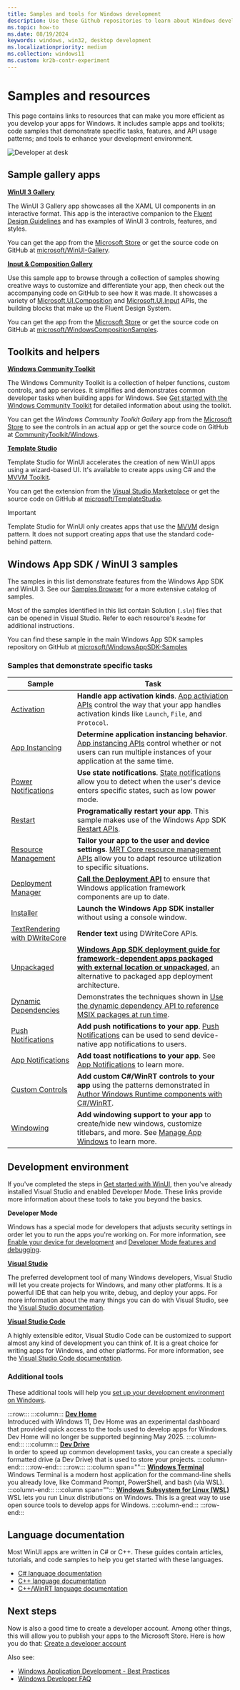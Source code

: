 ```yaml
---
title: Samples and tools for Windows development
description: Use these Github repositories to learn about Windows development. Sample apps demonstrate Windows features, API usage patterns, and end-to-end scenarios.
ms.topic: how-to
ms.date: 08/19/2024
keywords: windows, win32, desktop development
ms.localizationpriority: medium
ms.collection: windows11
ms.custom: kr2b-contr-experiment
---
```


# Samples and resources

This page contains links to resources that can make you more efficient as you develop your apps for Windows. It includes sample apps and toolkits; code samples that demonstrate specific tasks, features, and API usage patterns; and tools to enhance your development environment.

![Developer at desk](./images/developer-at-desk.jpg)

## Sample gallery apps

[**WinUI 3 Gallery**](https://github.com/microsoft/WinUI-Gallery/tree/main)

The WinUI 3 Gallery app showcases all the XAML UI components in an interactive format. This app is the interactive companion to the [Fluent Design Guidelines](/windows/apps/design/) and has examples of WinUI 3 controls, features, and styles.

You can get the app from the [Microsoft Store](https://www.microsoft.com/store/productId/9P3JFPWWDZRC) or get the source code on GitHub at [microsoft/WinUI-Gallery](https://github.com/microsoft/WinUI-Gallery).

[**Input & Composition Gallery**](https://github.com/microsoft/WindowsCompositionSamples)

Use this sample app to browse through a collection of samples showing creative ways to customize and differentiate your app, then check out the accompanying code on GitHub to see how it was made. It showcases a variety of [Microsoft.UI.Composition](/windows/windows-app-sdk/api/winrt/microsoft.ui.composition) and [Microsoft.UI.Input](/windows/windows-app-sdk/api/winrt/microsoft.ui.input) APIs, the building blocks that make up the Fluent Design System.

You can get the app from the [Microsoft Store](https://apps.microsoft.com/detail/9N1H8CZHBPXB) or get the source code on GitHub at [microsoft/WindowsCompositionSamples](https://github.com/microsoft/WindowsCompositionSamples).

## Toolkits and helpers

[**Windows Community Toolkit**](https://github.com/CommunityToolkit/Windows)

The Windows Community Toolkit is a collection of helper functions, custom controls, and app services. It simplifies and demonstrates common developer tasks when building apps for Windows. See [Get started with the Windows Community Toolkit](/dotnet/communitytoolkit/windows/getting-started) for detailed information about using the toolkit.

You can get the _Windows Community Toolkit Gallery_ app from the [Microsoft Store](https://aka.ms/windowstoolkitapp) to see the controls in an actual app or get the source code on GitHub at [CommunityToolkit/Windows](https://github.com/CommunityToolkit/Windows).

[**Template Studio**](https://github.com/microsoft/TemplateStudio)

Template Studio for WinUI accelerates the creation of new WinUI apps using a wizard-based UI. It's available to create apps using C# and the [MVVM Toolkit](/dotnet/communitytoolkit/mvvm/).

You can get the extension from the [Visual Studio Marketplace](https://marketplace.visualstudio.com/items?itemName=TemplateStudio.TemplateStudioForWinUICs) or get the source code on GitHub at [microsoft/TemplateStudio](https://github.com/microsoft/TemplateStudio).

> [!IMPORTANT]
> Template Studio for WinUI only creates apps that use the [MVVM](/dotnet/communitytoolkit/mvvm/) design pattern. It does not support creating apps that use the standard code-behind pattern.

## Windows App SDK / WinUI 3 samples

The samples in this list demonstrate features from the Windows App SDK and WinUI 3. See our [Samples Browser](/samples/browse/) for a more extensive catalog of samples.

Most of the samples identified in this list contain Solution (`.sln`) files that can be opened in Visual Studio. Refer to each resource's `Readme` for additional instructions.

You can find these sample in the main Windows App SDK samples repository on GitHub at [microsoft/WindowsAppSDK-Samples](https://github.com/microsoft/WindowsAppSDK-Samples)

### Samples that demonstrate specific tasks

| Sample | Task |
|--|--|
| [Activation](https://github.com/microsoft/WindowsAppSDK-Samples/tree/main/Samples/AppLifecycle/Activation) | **Handle app activation kinds**. [App activiation APIs](../windows-app-sdk/applifecycle/applifecycle-rich-activation.md) control the way that your app handles activation kinds like `Launch`, `File`, and `Protocol`. |
| [App Instancing](https://github.com/microsoft/WindowsAppSDK-Samples/blob/main/Samples/AppLifecycle/Instancing) | **Determine application instancing behavior**. [App instancing APIs](../windows-app-sdk/applifecycle/applifecycle-instancing.md) control whether or not users can run multiple instances of your application at the same time. |
| [Power Notifications](https://github.com/microsoft/WindowsAppSDK-Samples/blob/main/Samples/AppLifecycle/StateNotifications) | **Use state notifications**. [State notifications](../windows-app-sdk/applifecycle/applifecycle-power.md) allow you to detect when the user's device enters specific states, such as low power mode. |
| [Restart](https://github.com/microsoft/WindowsAppSDK-Samples/blob/main/Samples/AppLifecycle/Restart) | **Programatically restart your app**. This sample makes use of the Windows App SDK [Restart APIs](../windows-app-sdk/applifecycle/applifecycle-restart.md). |
| [Resource Management](https://github.com/microsoft/WindowsAppSDK-Samples/blob/main/Samples/ResourceManagement) | **Tailor your app to the user and device settings**. [MRT Core resource management APIs](../windows-app-sdk/mrtcore/mrtcore-overview.md) allow you to adapt resource utilization to specific situations. |
| [Deployment Manager](https://github.com/microsoft/WindowsAppSDK-Samples/blob/main/Samples/DeploymentManager) | **[Call the Deployment API](../windows-app-sdk/deploy-packaged-apps.md#call-the-deployment-api)** to ensure that Windows application framework components are up to date. |
| [Installer](https://github.com/microsoft/WindowsAppSDK-Samples/tree/main/Samples/Installer) | **Launch the Windows App SDK installer** without using a console window. |
| [TextRendering with DWriteCore](https://github.com/microsoft/WindowsAppSDK-Samples/tree/main/Samples/TextRendering) | **Render text** using DWriteCore APIs. |
| [Unpackaged](https://github.com/microsoft/WindowsAppSDK-Samples/blob/main/Samples/Unpackaged) | **[Windows App SDK deployment guide for framework-dependent apps packaged with external location or unpackaged](../windows-app-sdk/deploy-unpackaged-apps.md)**, an alternative to packaged app deployment architecture. |
| [Dynamic Dependencies](https://github.com/microsoft/WindowsAppSDK-Samples/tree/main/DynamicDependenciesSample/DynamicDependencies) | Demonstrates the techniques shown in [Use the dynamic dependency API to reference MSIX packages at run time](../desktop/modernize/framework-packages/use-the-dynamic-dependency-api.md). |
| [Push Notifications](https://github.com/microsoft/WindowsAppSDK-Samples/blob/main/Samples/Notifications/Push) | **Add push notifications to your app**. [Push Notifications](../windows-app-sdk/notifications/push-notifications/push-quickstart.md) can be used to send device-native app notifications to users. |
| [App Notifications](https://github.com/microsoft/WindowsAppSDK-Samples/tree/main/Samples/Notifications/App) | **Add toast notifications to your app**. See [App Notifications](../windows-app-sdk/notifications/app-notifications/app-notifications-quickstart.md?tabs=cs) to learn more. |
| [Custom Controls](https://github.com/microsoft/WindowsAppSDK-Samples/tree/main/Samples/CustomControls) | **Add custom C#/WinRT controls to your app** using the patterns demonstrated in [Author Windows Runtime components with C#/WinRT](../develop/platform/csharp-winrt/authoring.md). |
| [Windowing](https://github.com/microsoft/WindowsAppSDK-Samples/tree/main/Samples/Windowing) | **Add windowing support to your app** to create/hide new windows, customize titlebars, and more. See [Manage App Windows](../windows-app-sdk/windowing/windowing-overview.md) to learn more. |

## Development environment

If you've completed the steps in [Get started with WinUI](), then you've already installed Visual Studio and enabled Developer Mode. These links provide more information about these tools to take you beyond the basics.

**Developer Mode**

Windows has a special mode for developers that adjusts security settings in order let you to run the apps you're working on. For more information, see [Enable your device for development](enable-your-device-for-development.md) and [Developer Mode features and debugging](developer-mode-features-and-debugging.md).

[**Visual Studio**](https://visualstudio.microsoft.com)

The preferred development tool of many Windows developers, Visual Studio will let you create projects for Windows, and many other platforms. It is a powerful IDE that can help you write, debug, and deploy your apps. For more information about the many things you can do with Visual Studio, see the [Visual Studio documentation](/visualstudio/windows).

[**Visual Studio Code**](https://code.visualstudio.com)

A highly extensible editor, Visual Studio Code can be customized to support almost any kind of development you can think of. It is a great choice for writing apps for Windows, and other platforms. For more information, see the [Visual Studio Code documentation](https://code.visualstudio.com/docs).

### Additional tools

These additional tools will help you [set up your development environment on Windows](/windows/dev-environment/).

:::row:::
   :::column:::
      [**Dev Home**](/windows/dev-home/)<br/> Introduced with Windows 11, Dev Home was an experimental dashboard that provided quick access to the tools used to develop apps for Windows. Dev Home will no longer be supported beginning May 2025.
   :::column-end:::
   :::column:::
      [**Dev Drive**](/windows/dev-drive/)<br/>In order to speed up common development tasks, you can create a specially formatted drive (a Dev Drive) that is used to store your projects.
   :::column-end:::
:::row-end:::
:::row:::
   :::column span="":::
      [**Windows Terminal**](/windows/terminal/)<br/>Windows Terminal is a modern host application for the command-line shells you already love, like Command Prompt, PowerShell, and bash (via WSL).
   :::column-end:::
   :::column span="":::
      [**Windows Subsystem for Linux (WSL)**](/windows/wsl/install)<br/>WSL lets you run Linux distributions on Windows. This is a great way to use open source tools to develop apps for Windows.
   :::column-end:::
:::row-end:::

## Language documentation

Most WinUI apps are written in C# or C++. These guides contain articles, tutorials, and code samples to help you get started with these languages.

- [C# language documentation](/dotnet/csharp/)
- [C++ language documentation](/cpp/)
- [C++/WinRT language documentation](/windows/uwp/cpp-and-winrt-apis/)


## Next steps

Now is also a good time to create a developer account. Among other things, this will allow you to publish your apps to the Microsoft Store. Here is how you do that: [Create a developer account](/windows/apps/get-started/sign-up)

Also see:

- [Windows Application Development - Best Practices](best-practices.md)
- [Windows Developer FAQ](windows-developer-faq.yml)